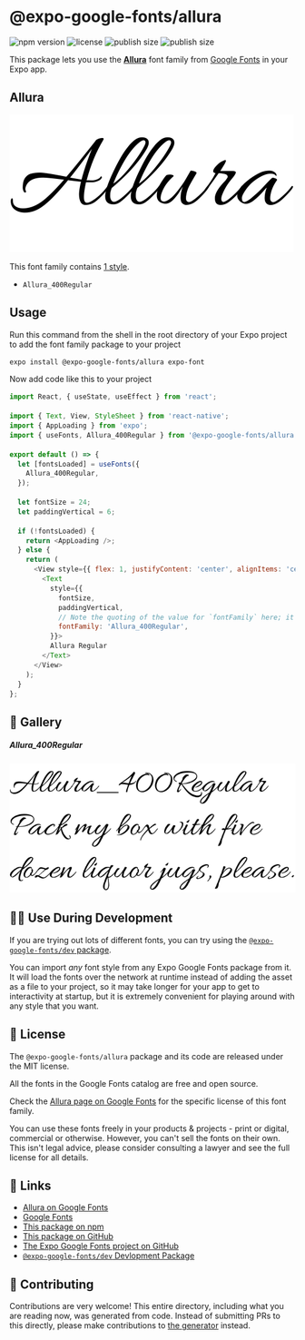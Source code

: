 # @expo-google-fonts/allura

![npm version](https://flat.badgen.net/npm/v/@expo-google-fonts/allura)
![license](https://flat.badgen.net/github/license/expo/google-fonts)
![publish size](https://flat.badgen.net/packagephobia/install/@expo-google-fonts/allura)
![publish size](https://flat.badgen.net/packagephobia/publish/@expo-google-fonts/allura)

This package lets you use the [**Allura**](https://fonts.google.com/specimen/Allura) font family from [Google Fonts](https://fonts.google.com/) in your Expo app.

## Allura

![Allura](./font-family.png)

This font family contains [1 style](#-gallery).

- `Allura_400Regular`

## Usage

Run this command from the shell in the root directory of your Expo project to add the font family package to your project
```sh
expo install @expo-google-fonts/allura expo-font
```

Now add code like this to your project
```js
import React, { useState, useEffect } from 'react';

import { Text, View, StyleSheet } from 'react-native';
import { AppLoading } from 'expo';
import { useFonts, Allura_400Regular } from '@expo-google-fonts/allura';

export default () => {
  let [fontsLoaded] = useFonts({
    Allura_400Regular,
  });

  let fontSize = 24;
  let paddingVertical = 6;

  if (!fontsLoaded) {
    return <AppLoading />;
  } else {
    return (
      <View style={{ flex: 1, justifyContent: 'center', alignItems: 'center' }}>
        <Text
          style={{
            fontSize,
            paddingVertical,
            // Note the quoting of the value for `fontFamily` here; it expects a string!
            fontFamily: 'Allura_400Regular',
          }}>
          Allura Regular
        </Text>
      </View>
    );
  }
};

```

## 🔡 Gallery

##### Allura_400Regular
![Allura_400Regular](./Allura_400Regular.ttf.png)


## 👩‍💻 Use During Development

If you are trying out lots of different fonts, you can try using the [`@expo-google-fonts/dev` package](https://github.com/expo/google-fonts/tree/master/font-packages/dev#readme).

You can import *any* font style from any Expo Google Fonts package from it. It will load the fonts
over the network at runtime instead of adding the asset as a file to your project, so it may take longer
for your app to get to interactivity at startup, but it is extremely convenient
for playing around with any style that you want.

## 📖 License

The `@expo-google-fonts/allura` package and its code are released under the MIT license.

All the fonts in the Google Fonts catalog are free and open source.

Check the [Allura page on Google Fonts](https://fonts.google.com/specimen/Allura) for the specific license of this font family.

You can use these fonts freely in your products & projects - print or digital, commercial or otherwise. However, you can't sell the fonts on their own. This isn't legal advice, please consider consulting a lawyer and see the full license for all details.

## 🔗 Links

- [Allura on Google Fonts](https://fonts.google.com/specimen/Allura)
- [Google Fonts](https://fonts.google.com/)
- [This package on npm](https://www.npmjs.com/package/@expo-google-fonts/allura)
- [This package on GitHub](https://github.com/expo/google-fonts/tree/master/font-packages/allura)
- [The Expo Google Fonts project on GitHub](https://github.com/expo/google-fonts)
- [`@expo-google-fonts/dev` Devlopment Package](https://github.com/expo/google-fonts/tree/master/font-packages/dev)

## 🤝 Contributing

Contributions are very welcome! This entire directory, including what you are reading now, was generated from code. Instead of submitting PRs to this directly, please make contributions to [the generator](https://github.com/expo/google-fonts/tree/master/packages/generator) instead.
